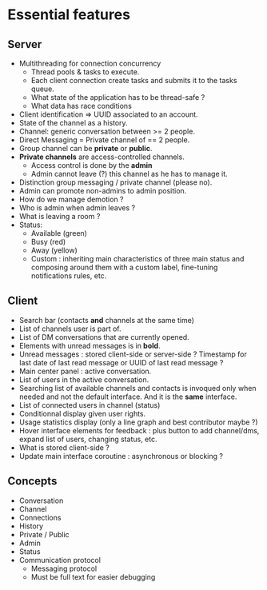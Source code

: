 # Essential features

## Server

* Multithreading for connection concurrency
  * Thread pools & tasks to execute.
  * Each client connection create tasks and submits it to the tasks queue.
  * What state of the application has to be thread-safe ?
  * What data has race conditions
* Client identification => UUID associated to an account.
* State of the channel as a history.
* Channel: generic conversation between >= 2 people.
* Direct Messaging = Private channel of == 2 people.
* Group channel can be **private** or **public**.
* **Private channels** are access-controlled channels.
  * Access control is done by the **admin**
  * Admin cannot leave (?) this channel as he has to manage it.
* Distinction group messaging / private channel (please no).
* Admin can promote non-admins to admin position.
* How do we manage demotion ?
* Who is admin when admin leaves ?
* What is leaving a room ?
* Status:
  * Available (green)
  * Busy (red)
  * Away (yellow)
  * Custom : inheriting main characteristics of three main status and composing around them with a custom label, fine-tuning notifications rules, etc.

## Client

* Search bar (contacts **and** channels at the same time)
* List of channels user is part of.
* List of DM conversations that are currently opened.
* Elements with unread messages is in **bold**.
* Unread messages : stored client-side or server-side ? Timestamp for last date of last read message or UUID of last read message ?
* Main center panel : active conversation.
* List of users in the active conversation.
* Searching list of available channels and contacts is invoqued only when needed and not the default interface. And it is the **same** interface.
* List of connected users in channel (status)
* Conditionnal display given user rights.
* Usage statistics display (only a line graph and best contributor maybe ?)
* Hover interface elements for feedback : plus button to add channel/dms, expand list of users, changing status, etc.
* What is stored client-side ?
* Update main interface coroutine : asynchronous or blocking ?

## Concepts

* Conversation
* Channel
* Connections
* History
* Private / Public
* Admin
* Status
* Communication protocol
  * Messaging protocol
  * Must be full text for easier debugging
